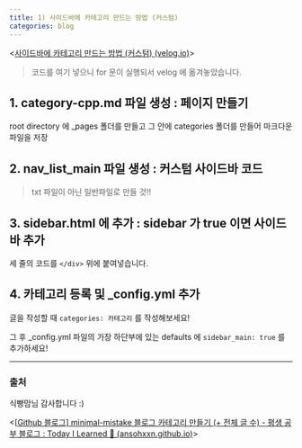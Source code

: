 ```yaml
---
title: 1) 사이드바에 카테고리 만드는 방법 (커스텀)
categories: blog
---
```


<[사이드바에 카테고리 만드는 방법 (커스텀) (velog.io)](https://velog.io/@connor/사이드바에-카테고리-만드는-방법-커스텀#1-category-cppmd)>

> 코드를 여기 넣으니 for 문이 실행되서 velog 에 옮겨놓았습니다.

## 1. category-cpp.md 파일 생성 : 페이지 만들기

root directory 에 _pages 폴더를 만들고 그 안에 categories 폴더를 만들어 마크다운 파일을 저장

## 2. nav_list_main 파일 생성 : 커스텀 사이드바 코드

> txt 파일이 아닌 일반파일로 만들 것!!

## 3. sidebar.html 에 추가 : sidebar 가 true 이면 사이드바 추가

세 줄의 코드를 `</div>` 위에 붙여넣습니다.

## 4. 카테고리 등록 및 _config.yml 추가

글을 작성할 때 `categories: 카테고리` 를 작성해보세요!

그 후 _config.yml 파일의 가장 하단부에 있는 defaults 에 `sidebar_main: true` 를 추가하세요!

---

### 출처

식빵맘님 감사합니다 :)

<[[Github 블로그\] minimal-mistake 블로그 카테고리 만들기 (+ 전체 글 수) - 평생 공부 블로그 : Today I Learned‍ 🌙 (ansohxxn.github.io)](https://ansohxxn.github.io/blog/category/)>
